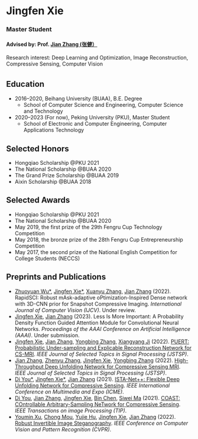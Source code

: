 # Jingfen Xie

### Master Student

#### Advised by: Prof. [‪Jian Zhang (张健）‬](https://villa.jianzhang.tech)

Research interest: Deep Learning and Optimization, Image Reconstruction, Compressive Sensing, Computer Vision


## Education　

- 2016–2020, Beihang University (BUAA), B.E. Degree
  - School of Computer Science and Engineering, Computer Science and Technology
- 2020–2023 (For now),  Peking University (PKU), Master Student 
  - School of Electronic and Computer Engineering, Computer Applications Technology


## Selected Honors

- Hongqiao Scholarship @PKU  2021
- The National Scholarship @BUAA  2020
- The Grand Prize Scholarship @BUAA  2019
- Aixin Scholarship @BUAA  2018


## Selected Awards

- Hongqiao Scholarship @PKU  2021
- The National Scholarship @BUAA  2020
- May 2019, the first prize of the 29th Fengru Cup Technology Competition 
- May 2018, the bronze prize of the 28th Fengru Cup Entrepreneurship Competition 
- May 2017, the second prize of the National English Competition for College Students (NECCS)


## Preprints and Publications

- [Zhuoyuan Wu\*](https://villa.jianzhang.tech/people/zhuoyuan-wu-武卓远/), [Jingfen Xie\*](https://villa.jianzhang.tech/people/jingfen-xie-谢静芬/), [Xuanyu Zhang](https://villa.jianzhang.tech/people/xuanyu-zhang-张轩宇), [Jian Zhang](https://villa.jianzhang.tech/people/jian-zhang-张健/) (2022). RapidSCI: Robust mAsk-adaptive oPtimization-Inspired Dense network with 3D-CNN prior for Snapshot Compressive Imaging. *International Journal of Computer Vision (IJCV)*. Under review.
- [Jingfen Xie](https://villa.jianzhang.tech/people/jingfen-xie-谢静芬/), [Jian Zhang](https://villa.jianzhang.tech/people/jian-zhang-张健/) (2023). Less Is More Important: A Probability Density Function Guided Attention Module for Convolutional Neural Networks. *Proceedings of the AAAI Conference on Artificial Intelligence (AAAI)*. Under submission.
- [Jingfen Xie](https://villa.jianzhang.tech/people/jingfen-xie-谢静芬/), [Jian Zhang](https://villa.jianzhang.tech/people/jian-zhang-张健/), [Yongbing Zhang](https://scholar.google.com/citations?user=0KlvTEYAAAAJ&hl=en), [Xiangyang Ji](https://www.au.tsinghua.edu.cn/info/1166/2066.htm) (2022). [PUERT: Probabilistic Under-sampling and Explicable Reconstruction Network for CS-MRI](https://ieeexplore.ieee.org/document/9764377). *IEEE Journal of Selected Topics in Signal Processing (JSTSP)*.
- [Jian Zhang](https://villa.jianzhang.tech/people/jian-zhang-张健/), [Zhenyu Zhang](https://villa.jianzhang.tech/people/zhenyu-zhang-张振宇/), [Jingfen Xie](https://villa.jianzhang.tech/people/jingfen-xie-谢静芬/), [Yongbing Zhang](https://scholar.google.com/citations?user=0KlvTEYAAAAJ&hl=en) (2022). [High-Throughput Deep Unfolding Network for Compressive Sensing MRI](https://ieeexplore.ieee.org/document/9763318). *IEEE Journal of Selected Topics in Signal Processing (JSTSP)*.
- [Di You\*](https://villa.jianzhang.tech/people/di-you-由迪/), [Jingfen Xie\*](https://villa.jianzhang.tech/people/jingfen-xie-谢静芬/), [Jian Zhang](https://villa.jianzhang.tech/people/jian-zhang-张健/) (2021). [ISTA-Net++: Flexible Deep Unfolding Network for Compressive Sensing](https://ieeexplore.ieee.org/document/9428249). *IEEE International Conference on Multimedia and Expo (ICME)*.
- [Di You](https://villa.jianzhang.tech/people/di-you-由迪/), [Jian Zhang](https://villa.jianzhang.tech/people/jian-zhang-张健/), [Jingfen Xie](https://villa.jianzhang.tech/people/jingfen-xie-谢静芬/), [Bin Chen](https://villa.jianzhang.tech/people/bin-chen-陈斌/), [Siwei Ma](https://scholar.google.com/citations?user=y3YqlaUAAAAJ&hl=zh-CN) (2021). [COAST: COntrollable Arbitrary-Sampling NeTwork for Compressive Sensing](https://ieeexplore.ieee.org/document/9467810). *IEEE Transactions on image Processing (TIP)*.
- [Youmin Xu](https://villa.jianzhang.tech/people/youmin-xu-许佑民/), [Chong Mou](https://villa.jianzhang.tech/people/chong-mou-牟冲/), [Yujie Hu](https://villa.jianzhang.tech/people/yujie-hu-胡妤婕/), [Jingfen Xie](https://villa.jianzhang.tech/people/jingfen-xie-谢静芬/), [Jian Zhang](https://villa.jianzhang.tech/people/jian-zhang-张健/) (2022). [Robust Invertible Image Steganography](https://openaccess.thecvf.com/content/CVPR2022/html/Xu_Robust_Invertible_Image_Steganography_CVPR_2022_paper.html). *IEEE Conference on Computer Vision and Pattern Recognition (CVPR)*.
